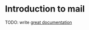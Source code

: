 # Introduction to mail

TODO: write [great documentation](http://jacobian.org/writing/what-to-write/)
